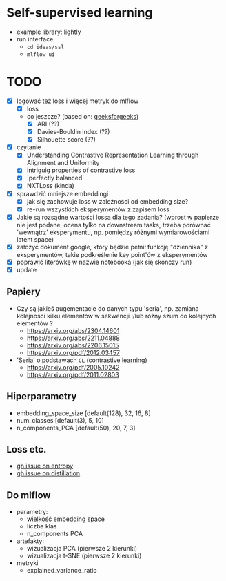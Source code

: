 # Self-supervised learning

* example library: [lightly](https://docs.lightly.ai/self-supervised-learning/index.html)
* run interface:
    - `cd ideas/ssl`
    - `mlflow ui`

# TODO
- [x] logować też loss i więcej metryk do mlflow
    - [x] loss
    - co jeszcze? (based on: [geeksforgeeks](https://www.geeksforgeeks.org/clustering-performance-evaluation-in-scikit-learn/))
        - [x] ARI  (??)
        - [x] Davies-Bouldin index (??)
        - [x] Silhouette score (??)
- [x] czytanie
    - [x] Understanding Contrastive Representation Learning through Alignment and Uniformity
    - [x] intriguig properties of contrastive loss
    - [x] 'perfectly balanced'
    - [x] NXTLoss (kinda)
- [x] sprawdzić mniejsze embeddingi
    - [x] jak się zachowuje loss w zależności od embedding size?
    - [x] re-run wszystkich eksperymentów z zapisem loss
- [x] Jakie są rozsądne wartości lossa dla tego zadania? (wprost w papierze nie jest podane, ocena tylko na downstream tasks, trzeba porównać 'wewnątrz' eksperymentu, np. pomiędzy różnymi wymiarowościami latent space)
- [x] założyć dokument google, który będzie pełnił funkcję "dziennika" z eksperymentów, takie podkreślenie key point'ów z eksperymentów
- [x] poprawić literówkę w nazwie notebooka (jak się skończy run)
- [x] update

## Papiery
* Czy są jakieś augementacje do danych typu 'seria', np. zamiana kolejności kilku elementów w sekwencji i/lub różny szum do kolejnych elementów ?
    - https://arxiv.org/abs/2304.14601
    - https://arxiv.org/abs/2211.04888
    - https://arxiv.org/abs/2206.15015
    - https://arxiv.org/pdf/2012.03457
* 'Seria' o podstawach `CL` (contrastive learning)
    - https://arxiv.org/pdf/2005.10242
    - https://arxiv.org/pdf/2011.02803

## Hiperparametry
- embedding_space_size [default(128), 32, 16, 8]
- num_classes [default(3), 5, 10]
- n_components_PCA [default(50), 20, 7, 3]

## Loss etc.
* [gh issue on entropy](https://github.com/google-research/simclr/issues/188)
* [gh issue on distillation](https://github.com/google-research/simclr/issues/159)

## Do mlflow
- parametry:
    - wielkość embedding space
    - liczba klas
    - n_components PCA
- artefakty:
    - wizualizacja PCA (pierwsze 2 kierunki)
    - wizualizacja t-SNE (pierwsze 2 kierunki)
- metryki
    - explained_variance_ratio
